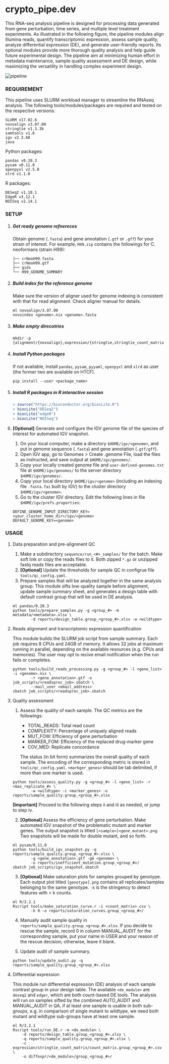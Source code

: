 # crypto_pipe.dev

This RNA-seq analysis pipeline is designed for processing data generated from gene perturbation, time series, and multiple level treatment experiments. As illustrated in the following figure, the pipeline modules align Illumina reads, quantify transcriptomic expression, assess sample quality, analyze differential expression (DE), and generate user-friendly reports. Its optional modules provide more thorough quality analysis and help guide future experimental design. The pipeline aim at minimizing human effort in metadata maintenance, sample quality assessment and DE design, while maximizing the versatility in handling complex experiment design. 

![pipeline](pipeline_illustration.png)

### REQUIREMENT

This pipeline uses SLURM workload manager to streamline the RNAseq analysis. The following tools/modules/packages are required and tested on the respective versions:

	SLURM v17.02.6
	novoalign v3.07.00
	stringtie v1.3.3b  
	samtools v1.6
	igv v2.3.60
	java

Python packages:

	pandas v0.20.3
	pysam v0.11.0
	openpyxl v2.5.0
	xlrd v1.1.0

R packages:

	DESeq2 v1.10.1
	EdgeR v3.12.1
	NOISeq v2.14.1

### SETUP
	
1. ##### Get ready genome refnereces
	Obtain genome (`.fasta`) and gene annotation (`.gtf` or `.gff`) for your strain of interest. For example, `H99.zip` contains the followings for C. neoformans (strain H99):

	```
	├── crNeoH99.fasta
	├── crNeoH99.gtf
	├── gids
	└── H99_GENOME_SUMMARY
	```

2. ##### Build index for the reference genome
	Make sure the version of aligner used for genome indexing is consistent with that for read alignment. Check aligner manual for details.
	
	```
	ml novoalign/3.07.00
	novoindex <genome>.nix <genome>.fasta 
	```

3. ##### Make empty direcotries

	```
	mkdir -p {alignment/{novoalign},expression/{stringtie,stringtie_count_matrix},diffexpr/{deseq2,edger},job_scripts/{lookup_files},log,reports,sequence}
	```

4. ##### Install Python packages
	If not available, install `pandas`, `pysam`, `pyyaml`, `openpyxl` and `xlrd` as user (the former two are available on HTCF).

	```
	pip install --user <package_name>
	```

5. ##### Install R packages in R interactive session

	```R
	> source("https://bioconductor.org/biocLite.R")
	> biocLite("DESeq2")
	> biocLite("edgeR")
	> biocLite("NOISeq")
	```


6. **[Optional]** Generate and configure the IGV genome file of the species of interest for automated IGV snapshot. 
	1. On your local computer, make a directory `$HOME/igv/<genome>`, and put in genome sequence (`.fasta`) and gene annotation (`.gtf/gff`).
	2. Open IGV app, go to Genomes > Create .genome File, load the files as instructed, and save output at `$HOME/igv/genomes/`.
	3. Copy your locally created genome file and `user-defined-genomes.txt` file at `$HOME/igv/genomes/` to the server directory `$HOME/igv/genomes/`. 
	4. Copy your local directory `$HOME/igv/<genome>` (including an indexing file `.fasta.fai` built by IGV) to the cluster directory `$HOME/igv/<genome>`.
	5. Go to the cluster IGV directory. Edit the following lines in file `$HOME/igv/prefs.properties`:

	```
	DEFINE_GENOME_INPUT_DIRECTORY_KEY=<your_cluster_home_dir>/igv/<genome>
	DEFAULT_GENOME_KEY=<genome>
	```

### USAGE

1. Data preparation and pre-alignment QC
	
	1. Make a subdirectory `sequence/run_<#>_samples/` for the batch. Make soft link or copy the reads files to it. Both zipped `*.gz` or unzipped fastq reads files are acceptable.
	2. **[Optional]** Update the thresholds for sample QC in configrue file `tools/qc_config.yaml`.
	3. Prepare samples that will be analyzed together in the same analysis group. This module sifts low-quality sample before alignment, update sample summary sheet, and generates a design table with default contrast group that will be used in DE analysis.

	```
	ml pandas/0.20.3
	python tools/prepare_samples.py -g <group_#> -m metadata/<metadata>.xlsx \
			-d reports/design_table.group_<group_#>.xlsx -w <wildtype> 
	```

2. Reads alignment and transcriptomic expression quantification
	
	This module builds the SLURM job script from sample summary. Each job requires 8 CPUs and 24GB of memory. It allows 32 jobs at maximum running in parallel, depending on the available resources (e.g. CPUs and memories). The user may opt to recive email notification when the run fails or completes.
	
	```
	python tools/build_reads_processing.py -g <group_#> -l <gene_list> -i <genome>.nix \
			-r <gene_annotation>.gtf -o job_scripts/<readsproc_job>.sbatch \
			--mail_user <email_address>
	sbatch job_scripts/<readsproc_job>.sbatch
	```

3. Quality assessment

	1. Assess the quality of each sample. The QC metrics are the followings:
		* TOTAL_READS: Total read count
		* COMPLEXITY: Percentage of uniquely aligned reads
		* MUT_FOW: Efficiency of gene perturbation
		* MARKER_FOM: Efficiency of the replaced drug-marker gene
		* COV_MED: Replicate concordance

		The status (in bit form) summarizes the overall quality of each sample. The encoding of the corresponding metric is stored in `tools/qc_config.yaml`. `<markger_genes>` should be tab delimited, if more than one marker is used.
	
	```
	python tools/assess_quality.py -g <group_#> -l <gene_list> -r <max_replicate_#> \
			-w <wildtype> -c <marker_genes> -o reports/sample_quality.group_<group_#>.xlsx
	```

	**[Important]** Proceed to the following steps ii and iii as needed, or jump to step iv.

	2. **[Optional]** Assess the efficiency of gene perturbation. Make automated IGV snapshot of the problematic mutant and marker genes. The output snapshot is titled `[<sample>]<gene_mutant>.png`. Two snapshots will be made for double mutant, and so forth.

	```
	ml pysam/0.11.0
	python tools/build_igv_snapshot.py -q reports/sample_quality.group_<group_#>.xlsx \
			-g <gene_annotation>.gtf -gm <genome> \
			-o reports/inefficient_mutation.group_<group_#>/
	sbatch job_scripts/igv_snapshot.sbatch
	```

	3. **[Optional]** Make saturation plots for samples grouped by genotype. Each output plot titled `[genotype].png` contains all replicates/samples belonging to the same genotype. `-k` is the stringency to detect features with > k counts.

	```
	ml R/3.2.1
	Rscript tools/make_saturation_curve.r -i <count_matrix>.csv \
			-k 0 -o reports/saturation_curves.group_<group_#>/
	```

	4. Manually audit sample quality in `reports/sample_quality.group_<group_#>.xlsx`. If you decide to rescue the sample, record 0 in column MANUAL_AUDIT for the corresponding sample, put your name in USER and your reason of the rescue decision; otherwise, leave it blank.

	5. Update audit of sample summary.

	```
	python tools/update_audit.py -q reports/sample_quality.group_<group_#>.xlsx
	```

4. Differential expression  

	This module run differential expression (DE) analysis of each sample contrast group in your design table. The available `<de_module>` are `deseq2` and `edger`, which are both count-based DE tools. The analysis will run on samples sifted by the combined AUTO_AUDIT and MANUAL_AUDIT in QA, if at least one sample is usable in both sub-groups, e.g. in comparison of single mutant to wildtype, we need both mutant and wildtype sub-groups have at least one sample.

	```
	ml R/3.2.1
	Rscript tools/run_DE.r -m <de_module> \ 
		-d reports/design_table.group_<group_#>.xlsx \
		-q reports/sample_quality.group_<group_#>.xlsx \
		-c expression/stringtie_count_matrix/count_matrix.group_<group_#>.csv \
		-o diffexpr/<de_module>/group_<group_#>/
	```

